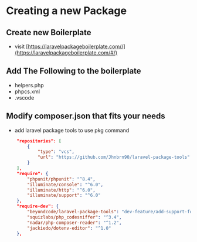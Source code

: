 # Creating a new Package

## Create new Boilerplate
- visit [https://laravelpackageboilerplate.com//](https://laravelpackageboilerplate.com/#/)

## Add The Following to the boilerplate
- helpers.php
- phpcs.xml
- .vscode

## Modify composer.json that fits your needs
- add laravel package tools to use pkg command
```json
    "repositories": [
        {
            "type": "vcs",
            "url": "https://github.com/Jhnbrn90/laravel-package-tools"
        }
    ],
    "require": {
        "phpunit/phpunit": "^8.4",
        "illuminate/console": "^6.0",
        "illuminate/http": "^6.0",
        "illuminate/support": "^6.0"
    },
    "require-dev": {
        "beyondcode/laravel-package-tools": "dev-feature/add-support-for-laravel-6",
        "squizlabs/php_codesniffer": "^3.4",
        "nadar/php-composer-reader": "^1.2",
        "jackiedo/dotenv-editor": "^1.0"
    },
```

